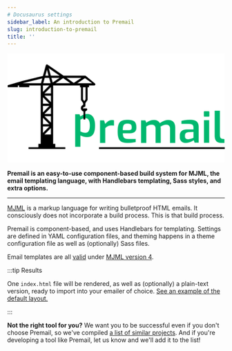 ```yaml
---
# Docusaurus settings
sidebar_label: An introduction to Premail
slug: introduction-to-premail
title: ''
---
```


![Premail](/img/logo_large.svg)

**Premail is an easy-to-use component-based build system for MJML, the email
templating language, with Handlebars templating, Sass styles, and extra
options.**

---

[MJML](https://mjml.io/) is a markup language for writing bulletproof HTML
emails. It consciously does not incorporate a build process. This is that build
process.

Premail is component-based, and uses Handlebars for templating. Settings are
defined in YAML configuration files, and theming happens in a theme
configuration file as well as (optionally) Sass files.

Email templates are all [valid](https://mjml.io/documentation/#validating-mjml)
under [MJML version 4](https://github.com/mjmlio/mjml/releases).

:::tip Results

One `index.html` file will be rendered, as well as (optionally) a plain-text
version, ready to import into your emailer of choice.
[See an example of the default layout.](https://refined-github-html-preview.kidonng.workers.dev/premail/premail/raw/main/src/example/designs/_default/dist/index.html)

:::

**Not the right tool for you?** We want you to be successful even if you don't
choose Premail, so we've compiled
[a list of similar projects](/docs/resources/#projects). And if you're
developing a tool like Premail, let us know and we'll add it to the list!
